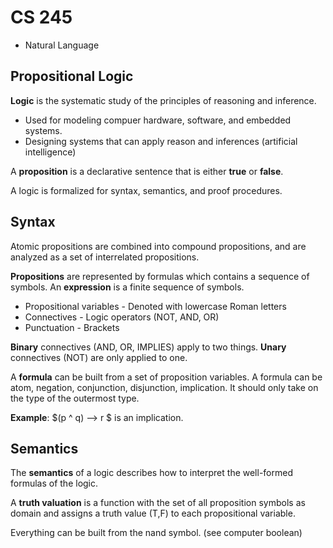 # CS 245

- Natural Language

## Propositional Logic
**Logic** is the systematic study of the principles of reasoning and inference.
- Used for modeling compuer hardware, software, and embedded systems.
- Designing systems that can apply reason and inferences (artificial intelligence)

A **proposition** is a declarative sentence that is either **true** or **false**.

A logic is formalized for syntax, semantics, and proof procedures.

## Syntax
Atomic propositions are combined into compound propositions, and are analyzed as a set of interrelated propositions.

**Propositions** are represented by formulas which contains a sequence of symbols. An **expression** is a finite sequence of symbols.
- Propositional variables - Denoted with lowercase Roman letters
- Connectives - Logic operators (NOT, AND, OR)
- Punctuation - Brackets

**Binary** connectives (AND, OR, IMPLIES) apply to two things.
**Unary** connectives (NOT) are only applied to one.

A **formula** can be built from a set of proposition variables.
A formula can be atom, negation, conjunction, disjunction, implication. It should only take on the type of the outermost type.

**Example**:
$(p ^ q) --> r $ is an implication.

## Semantics
The **semantics** of a logic describes how to interpret the well-formed formulas of the logic.

A **truth valuation** is a function with the set of all proposition symbols as domain and assigns a truth value (T,F) to each propositional variable.


Everything  can be built from the nand symbol. (see computer boolean)
